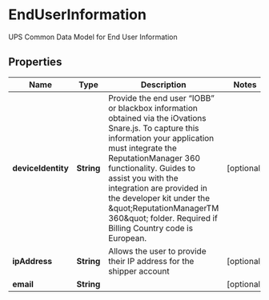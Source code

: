 

# EndUserInformation

UPS Common Data Model for End User Information

## Properties

| Name | Type | Description | Notes |
|------------ | ------------- | ------------- | -------------|
|**deviceIdentity** | **String** | Provide the end user “IOBB” or blackbox information obtained via the iOvations Snare.js. To capture this information your application must integrate the ReputationManager 360 functionality. Guides to assist you with the integration are provided in the developer kit under the \&quot;ReputationManagerTM 360\&quot; folder.  Required if Billing Country code is European. |  [optional] |
|**ipAddress** | **String** | Allows the user to provide their IP address for the shipper account |  [optional] |
|**email** | **String** |  |  [optional] |



